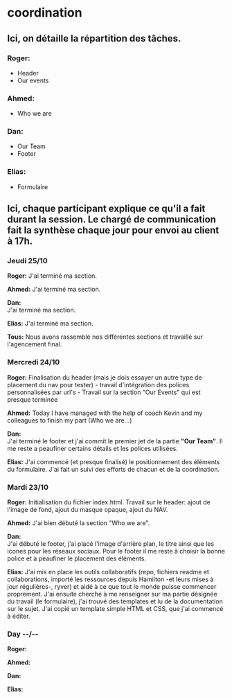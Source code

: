# coordination


## Ici, on détaille la répartition des tâches.

### Roger:
* Header
* Our events

### Ahmed:
* Who we are

### Dan:
* Our Team
* Footer

### Elias:
* Formulaire


## Ici, chaque participant explique ce qu'il a fait durant la session. Le chargé de communication fait la synthèse chaque jour pour envoi au client à 17h.



### Jeudi 25/10

**Roger:**
J'ai terminé ma section.

**Ahmed:**
J'ai terminé ma section.

**Dan:**  
J'ai terminé ma section.

**Elias:**
J'ai terminé ma section.

**Tous:**
Nous avons rassemblé nos différentes sections et travaillé sur l'agencement final.


### Mercredi 24/10

**Roger:**
Finalisation du header (mais je dois essayer un autre type de placement du nav pour tester) - travail d'intégration des polices personnalisées par url's - Travail sur la section "Our Events" qui est presque terminée

**Ahmed:**
Today I have managed with the help of coach Kevin and my colleagues to finish my part (Who we are...)

**Dan:**  
J'ai terminé le footer et j'ai commit le premier jet de la partie **"Our Team"**. Il me reste a peaufiner certains détails et les polices utilisées.

**Elias:**
J'ai commencé (et presque finalisé) le positionnement des éléments du formulaire. J'ai fait un suivi des efforts de chacun et de la coordination.


### Mardi 23/10

**Roger:**
Initialisation du fichier index.html.
Travail sur le header: ajout de l'image de fond, ajout du masque opaque, ajout du NAV.

**Ahmed:**
J'ai bien débuté la section "Who we are".


**Dan:**  
J'ai débuté le footer, j'ai placé l'image d'arrière plan, le titre ainsi que les icones pour les réseaux sociaux. Pour le footer il me reste à choisir la bonne police et à peaufiner le placement des éléments.

**Elias:**
J'ai mis en place les outils collaboratifs (repo, fichiers readme et collaborations, importé les ressources depuis Hamilton -et leurs mises à jour régulières-, ryver) et aidé à ce que tout le monde puisse commencer proprement.
J'ai ensuite cherché à me renseigner sur ma partie désignée du travail (le formulaire), j'ai trouvé des templates et lu de la documentation sur le sujet. J'ai copié un template simple HTML et CSS, que j'ai commencé à éditer.


### Day --/--

**Roger:**

**Ahmed:**

**Dan:**  

**Elias:**
